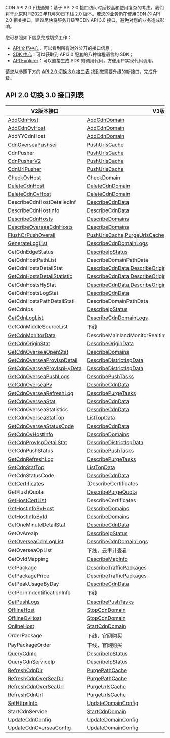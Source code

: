 

CDN API 2.0下线通知：基于 API 2.0 接口访问时延较高和使用复杂的考虑，我们将于北京时间2022年11月30日下线 2.0 版本。若您的业务仍在使用CDN 的 API 2.0 相关接口，建议尽快将服务升级至CDN API 3.0 接口，避免对您的业务造成影响。

您可参照如下信息完成切换工作：

-   [API 文档中心](https://cloud.tencent.com/document/api)：可以看到所有对外公开的接口信息；
-   [SDK 中心](https://cloud.tencent.com/document/sdk)：可以获取到 API3.0 配套的八种编程语言的 SDK；
-   [API Explorer](https://console.cloud.tencent.com/api/explorer)：可以直接生成 SDK 的调用代码，方便用户实现代码调用。

请您从参照下方的 [API 2.0 切换 3.0 接口表](list) 找到您需要升级的新接口，完成升级。

[](id:list)
## API 2.0 切换 3.0 接口列表

| **V2版本接口**                   | **V3版本接口**                                               | 
|----------------------------------|--------------------------------------------------------------|
| [AddCdnHost ](https://cloud.tencent.com/document/product/228/1406)  | [AddCdnDomain](https://cloud.tencent.com/document/product/228/41123)    |
| [AddCdnOvHost](https://cloud.tencent.com/document/api/228/9814)      | [AddCdnDomain](https://cloud.tencent.com/document/product/228/41123)    |
| AddYYCdnHost                  | [AddCdnDomain](https://cloud.tencent.com/document/product/228/41123)                                           |
| [CdnOverseaPushser](https://cloud.tencent.com/document/api/228/7359)      | [PushUrlsCache](https://cloud.tencent.com/document/product/228/37869) |
| CdnPusher                           | [PushUrlsCache](https://cloud.tencent.com/document/product/228/37870)|
| [CdnPusherV2 ](https://cloud.tencent.com/document/product/228/15164)  | [PushUrlsCache](https://cloud.tencent.com/document/product/228/37871)|
| [CdnUrlPusher ](https://cloud.tencent.com/document/product/228/12839)  | [PushUrlsCache](https://cloud.tencent.com/document/product/228/37872) |
| [CheckOvHost](https://cloud.tencent.com/document/api/228/10948)     | CheckDomain                                                  | 
| [DeleteCdnHost  ](https://cloud.tencent.com/document/product/228/1396)  | [DeleteCdnDomain](https://cloud.tencent.com/document/product/228/41122)                                                       |
| [DeleteCdnOvHost](https://cloud.tencent.com/document/api/228/10946)     | [DeleteCdnDomain](https://cloud.tencent.com/document/product/228/41122)                                                      |
| DescribeCdnHostDetailedInf               | [DescribeCdnData](https://cloud.tencent.com/document/product/228/30986)                                                       |
| [DescribeCdnHostInfo       ](https://cloud.tencent.com/document/product/228/13022) | [DescribeCdnData](https://cloud.tencent.com/document/product/228/30986)                                                       |
| [DescribeCdnHosts          ](https://cloud.tencent.com/document/product/228/3937)  | [DescribeDomains](https://cloud.tencent.com/document/product/228/41118)                                                       |
| [DescribeOverseaCdnHosts   ](https://cloud.tencent.com/document/api/228/8653)      | [DescribeDomains](https://cloud.tencent.com/document/product/228/41118)                                                       |
| [FlushOrPushOverall        ](https://cloud.tencent.com/document/product/228/12841) | [PushUrlsCache,PurgeUrlsCache](https://cloud.tencent.com/document/product/228/37870)                                                       |
| [GenerateLogList           ](https://cloud.tencent.com/doc/api/231/3950)           | [DescribeCdnDomainLogs](https://cloud.tencent.com/document/product/228/39232)                                                       |
| GetCdnEdgeStatus                                                           | [DescribeIpStatus](https://cloud.tencent.com/document/product/228/41954)                                                       |
| GetCdnHostPathList                                                         | DescribeDomainPathData                                       | 
| GetCdnHostsDetailStat                                                    | [DescribeCdnData,DescribeOriginData](https://cloud.tencent.com/document/product/228/30986)                                                       |
| [GetCdnHostsDetailStatistic](https://cloud.tencent.com/document/product/228/13026) | [DescribeCdnData,DescribeOriginData](https://cloud.tencent.com/document/product/228/30986)                                                       |
| GetCdnHostsHyStat                                                           | [DescribeCdnData,DescribeOriginData](https://cloud.tencent.com/document/product/228/30986)                                                       |
| GetCdnHostsLogStat                                                          | [DescribeCdnData](https://cloud.tencent.com/document/product/228/30986)                                                       |
| GetCdnHostsPathDetailStati                                                   | DescribeDomainPathData                                       | 
| GetCdnIps                                                                 | [DescribeIpStatus](https://cloud.tencent.com/document/product/228/41954)                                                       |
| [GetCdnLogList             ](https://cloud.tencent.com/document/product/228/8087)  | [DescribeCdnDomainLogs](https://cloud.tencent.com/document/product/228/39232)                                                       |
| GetCdnMiddleSourceList                                                     | 下线                                                         |
| [GetCdnMonitorData         ](https://cloud.tencent.com/document/product/228/13218) | DescribeMainlandMonitorRealtimeData,DescribeMonitorTrendData |                                                                                                              |
| [GetCdnOriginStat          ](https://cloud.tencent.com/document/product/228/13211) | [DescribeOriginData](https://cloud.tencent.com/document/product/228/30984)                                                       |
| [GetCdnOverseaOpenStat     ](https://cloud.tencent.com/document/api/228/20000)     | [DescribeDomains](https://cloud.tencent.com/document/product/228/41118)                                                       |
| [GetCdnOverseaProvIspDetail](https://cloud.tencent.com/document/api/228/7344)      | [DescribeDistrictIspData ](https://cloud.tencent.com/document/product/228/47395)                                                       |
| [GetCdnOverseaProvIspHyDeta](https://cloud.tencent.com/document/api/228/7422)      | [DescribeDistrictIspData](https://cloud.tencent.com/document/product/228/47395)                                                       |
| [GetCdnOverseaPushLogs     ](https://cloud.tencent.com/document/api/228/7360)      | [DescribePushTasks](https://cloud.tencent.com/document/product/228/37872)                                                       |
| [GetCdnOverseaPv           ](https://cloud.tencent.com/document/api/228/7342)      | [DescribeCdnData](https://cloud.tencent.com/document/product/228/30986)                                                       |
| [GetCdnOverseaRefreshLog   ](https://cloud.tencent.com/document/api/228/7347)      | [DescribePurgeTasks](https://cloud.tencent.com/document/product/228/37873)                                                       |
| [GetCdnOverseaStat         ](https://cloud.tencent.com/doc/api/445/6394)           |[ DescribeCdnData ](https://cloud.tencent.com/document/product/228/30986)                                                       |
| GetCdnOverseaStatistics                                                     | [DescribeCdnData ](https://cloud.tencent.com/document/product/228/30986)                                                       |
| [GetCdnOverseaStatTop      ](https://cloud.tencent.com/document/api/228/18003)     | [ListTopData](https://cloud.tencent.com/document/product/228/30983)                                                       |
| [GetCdnOverseaStatusCode   ](https://cloud.tencent.com/document/api/228/7343)      | [DescribeCdnData](https://cloud.tencent.com/document/product/228/30986)                                                       |
| [GetCdnOvHostInfo          ](https://cloud.tencent.com/document/api/228/10947)     | [DescribeDomains ](https://cloud.tencent.com/document/product/228/41118)                                                       |
| [GetCdnProvIspDetailStat   ](https://cloud.tencent.com/document/product/228/7356)  | [DescribeDistrictIspData](https://cloud.tencent.com/document/product/228/47395)                                                       |
| GetCdnPushStatus                                                      |[DescribePushTasks](https://cloud.tencent.com/document/product/228/37872)                                                       |
| [GetCdnRefreshLog          ](https://cloud.tencent.com/doc/api/231/3948)           | [DescribePurgeTasks](https://cloud.tencent.com/document/product/228/37873)                                                       |
| [GetCdnStatTop             ](https://cloud.tencent.com/document/api/228/18004)     | [ListTopData](https://cloud.tencent.com/document/product/228/30983)                                                       |
| GetCdnStatusCode                                                            | [DescribeCdnData ](https://cloud.tencent.com/document/product/228/30986)                                                       |
| [GetCertificates           ](https://cloud.tencent.com/document/api/228/10938)     | [DescribeCertificates                                         | 
| GetFlushQuota                                                                  | [DescribePurgeQuota ](https://cloud.tencent.com/document/product/228/41956)                                                       |
| [GetHostCertList           ](https://cloud.tencent.com/document/api/228/12543)     | DescribeCertificates                                         | 
| [GetHostInfoByHost         ](https://cloud.tencent.com/document/product/228/3938)  | [DescribeDomains](https://cloud.tencent.com/document/product/228/41118)                                                       |
| [GetHostInfoById           ](https://cloud.tencent.com/document/product/228/3939)  |[ DescribeDomains  ](https://cloud.tencent.com/document/product/228/41118)                                                       |
| GetOneMinuteDetailStat                                                      | [DescribeCdnData  ](https://cloud.tencent.com/document/product/228/30986)                                                       |
| GetOvAreaIp                                                              | [DescribeIpStatus ](https://cloud.tencent.com/document/product/228/41954)                                                       |
| [GetOverseaCdnLogList      ](https://cloud.tencent.com/document/api/228/8703)      | [DescribeCdnDomainLogs ](https://cloud.tencent.com/document/product/228/39232)                                                       |
| GetOverseaOpList                                                       | 下线，云审计查看                                             |                                                                                                              |
| GetOvIdMapping                                                        | [DescribeMapInfo  ](https://cloud.tencent.com/document/product/228/31296)                                                       |
| GetPackage                                                              | [DescribeTrafficPackages ](https://cloud.tencent.com/document/product/228/39230)                                                       |
| GetPackagePrice                                                              | [DescribeTrafficPackages ](https://cloud.tencent.com/document/product/228/39230)                                                       |
| GetPeakUsageByDay                                                      | [DescribeCdnData ](https://cloud.tencent.com/document/product/228/30986)                                                       |
| GetPornIndentificationInfo                                                  | 下线                                                         |                                                                                                              |
| [GetPushLogs               ](https://cloud.tencent.com/document/product/228/12840) | [DescribePushTasks ](https://cloud.tencent.com/document/product/228/37872)                                                       |
| [OfflineHost               ](https://cloud.tencent.com/document/product/228/1403)  | [StopCdnDomain ](https://cloud.tencent.com/document/product/228/41120)                                                       |
| [OfflineOvHost             ](https://cloud.tencent.com/document/api/228/10945)     | [StopCdnDomain ](https://cloud.tencent.com/document/product/228/41120)                                                       |
| [OnlineHost                ](https://cloud.tencent.com/document/product/228/1402)  | [StartCdnDomain ](https://cloud.tencent.com/document/product/228/41121)                                                       |
| OrderPackage                                                         | 下线，官网购买                                               |                                                                                                              |
| PayPackageOrder                                                            | 下线，官网购买                                               |                                                                                                              |
| [QueryCdnIp                ](https://cloud.tencent.com/document/product/228/12964) | [DescribeIpStatus  ](https://cloud.tencent.com/document/product/228/41954)                                                       |
| QueryCdnServiceIp                                                         | [DescribeIpStatus ](https://cloud.tencent.com/document/product/228/41954)                                                       |
| [RefreshCdnDir             ](https://cloud.tencent.com/doc/api/231/3947)           | [PurgePathCache ](https://cloud.tencent.com/document/product/228/37871)                                                       |
| [RefreshCdnOverSeaDir      ](https://cloud.tencent.com/document/api/228/7389)      | [PurgePathCache](https://cloud.tencent.com/document/product/228/37871)                                                       |
| [RefreshCdnOverSeaUrl      ](https://cloud.tencent.com/document/api/228/7346)      | [PurgeUrlsCache](https://cloud.tencent.com/document/product/228/37870)                                                       |
| [RefreshCdnUrl             ](https://cloud.tencent.com/doc/api/231/3946)           | [PurgeUrlsCache](https://cloud.tencent.com/document/product/228/37870)                                                       |
| [SetHttpsInfo              ](https://cloud.tencent.com/document/product/228/12965) | [UpdateDomainConfig](https://cloud.tencent.com/document/product/228/41116)                                                       |
| StartCdnService                                 | [StartCdnDomain](https://cloud.tencent.com/document/product/228/41121)                                                       |
| [UpdateCdnConfig           ](https://cloud.tencent.com/document/product/228/3933)  | [UpdateDomainConfig ](https://cloud.tencent.com/document/product/228/41116)                                                       |
| [UpdateCdnOverseaConfig    ](https://cloud.tencent.com/document/api/228/10939)     |[ UpdateDomainConfig](https://cloud.tencent.com/document/product/228/41116)                                                       |
